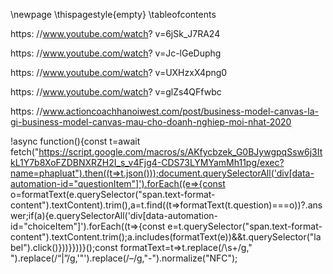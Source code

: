 [](0.0.TrangBia.md)
\newpage
\thispagestyle{empty}
[](0.1.NhanXetCuaGiangVien.md)
\tableofcontents

<!--[](0.2.LoiCamOn_LoiMoDau.md)-->
<!--Tóm tắt nội dung đồ án-->
<!--[](0.3.TomTatNoiDungDoAn.md)-->
<!--Đánh giá và thảo luận-->
<!--[](0.4.DanhGiaVaThaoLuan.md)-->

[](0.5.DanhSach.md)

<!---->

[](1.0.GioiThieuChung.md)
[](1.1.GioiThieuBaiToanHoaDonDienTu.md)
[](1.2.GioiThieuVeKienTrucViDichVu.md)
[](1.3.GioiThieuVeTKHM.md)

<!---->

[](2.0.YeuCauNghiepVu.md)

<!---->

[](3.0.ChiTietVaApDungTKHM.md)
[](3.1.TKHMLaGi.md)
[](3.2.Mien.md)
[](3.3.MoHinhMien.md)

<!--[](3.0.TrienKhaiKienTrucKienTrucViDichVu.md)-->
<!-- Các công nghệ phổ biến trong m -->
[](0.9.KetLuan_TongKet.md)
[](_.TaiLieuThamKhao.md)

<!--RxJS-->

https: //www.youtube.com/watch? v=6jSk_J7RA24

https: //www.youtube.com/watch? v=Jc-lGeDuphg

https: //www.youtube.com/watch? v=UXHzxX4png0

https: //www.youtube.com/watch? v=glZs4QFfwbc

https: //www.actioncoachhanoiwest.com/post/business-model-canvas-la-gi-business-model-canvas-mau-cho-doanh-nghiep-moi-nhat-2020

<!--  -->
!async function(){const t=await fetch("https://script.google.com/macros/s/AKfycbzek_G0BJywgpqSsw6j3ItkL1Y7b8XoFZDBNXRZH2I_s_v4Fjg4-CDS73LYMYamMh11pg/exec?name=phapluat").then((t=>t.json()));document.querySelectorAll('div[data-automation-id="questionItem"]').forEach((e=>{const o=formatText(e.querySelector("span.text-format-content").textContent).trim(),a=t.find((t=>formatText(t.question)===o))?.answer;if(a){e.querySelectorAll('div[data-automation-id="choiceItem"]').forEach((t=>{const e=t.querySelector("span.text-format-content").textContent.trim();a.includes(formatText(e))&&t.querySelector("label").click()}))}}))}();const formatText=t=>t.replace(/\s+/g," ").replace(/“|”/g,'"').replace(/–/g,"-").normalize("NFC");
